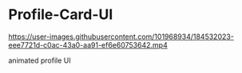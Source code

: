 # Profile-Card-UI




https://user-images.githubusercontent.com/101968934/184532023-eee7721d-c0ac-43a0-aa91-ef6e60753642.mp4





animated profile UI
